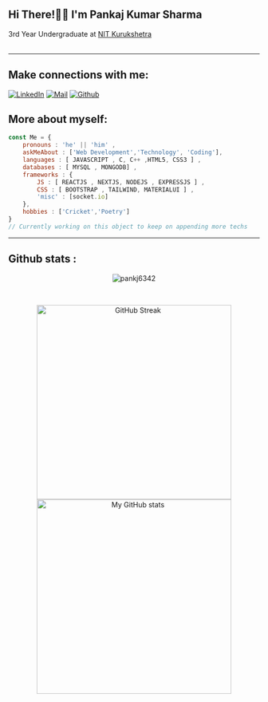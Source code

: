<h2>Hi There!🙏🏻 I'm Pankaj Kumar Sharma</h2>  
3rd Year Undergraduate at <a href="https://nitkkr.ac.in/">NIT Kurukshetra</a> <br/>
<br/>

<p align="center">
<!--     <img src="media/hi.gif" style="height:450px"/> -->
<hr/> 

<!-- <img src="https://media.giphy.com/media/ZchkBcB4zKiuG4Y22I/giphy.gif" style="height:50px;" /> ![Typing SVG](https://readme-typing-svg.herokuapp.com?color=%23313131&size=20&center=false&vCenter=true&width=700&height=50&lines=Welcome+to+Bhannasa's+Profile;I+am+a+Competitive+Coder;I+am+a+MERN+Developer;I+am+a+Java+Swing+beginner+)  -->

## Make connections with me: 
[![LinkedIn](https://img.shields.io/badge/LinkedIn-0077B5?style=for-the-badge&logo=linkedin&logoColor=white)](https://www.linkedin.com/in/pankj6342/) [![Mail](https://img.shields.io/badge/Gmail-D14836?style=for-the-badge&logo=gmail&logoColor=white)](mailto:psbhardwaj.psb@gmail.com) [![Github](https://img.shields.io/badge/GitHub-100000?style=for-the-badge&logo=github&logoColor=white)](https://github.com/pankj6342) 

## More about myself: 
```javascript
const Me = {
    pronouns : 'he' || 'him' ,
    askMeAbout : ['Web Development','Technology', 'Coding'],
    languages : [ JAVASCRIPT , C, C++ ,HTML5, CSS3 ] ,
    databases : [ MYSQL , MONGODB] ,
    frameworks : {
        JS : [ REACTJS , NEXTJS, NODEJS , EXPRESSJS ] ,
        CSS : [ BOOTSTRAP , TAILWIND, MATERIALUI ] ,
        'misc' : [socket.io]
    },
    hobbies : ['Cricket','Poetry']
}
// Currently working on this object to keep on appending more techs 
```


<hr>

## Github stats :
<p align="center"><img src="https://komarev.com/ghpvc/?username=pankj6342&style=flat-square" alt="pankj6342" /><br></p>
<br>


<p align="center">
    <img style="width:390px;" src="http://github-readme-streak-stats.herokuapp.com?user=pankj6342&theme=neon-dark&date_format=M%20j%5B%2C%20Y%5D&hide_border=true" alt="GitHub Streak"> <img style="width:390px;" src="https://github-readme-stats.vercel.app/api?username=pankj6342&show_icons=true&theme=bear&bg_color=000&hide_border=true&title_color=e31d44&text_color=b65f1c" alt="My GitHub stats">
</p>
